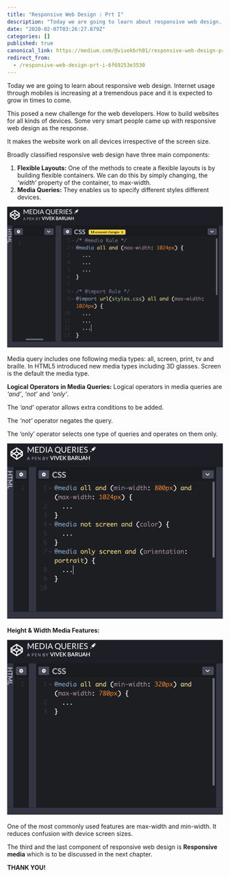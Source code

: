 ```yaml
---
title: "Responsive Web Design : Prt I"
description: "Today we are going to learn about responsive web design. Internet usage through mobiles is increasing at a tremendous pace and it is…"
date: "2020-02-07T03:26:27.879Z"
categories: []
published: true
canonical_link: https://medium.com/@vivekbrh01/responsive-web-design-prt-i-6f69253e3530
redirect_from:
  - /responsive-web-design-prt-i-6f69253e3530
---
```


Today we are going to learn about responsive web design. Internet usage through mobiles is increasing at a tremendous pace and it is expected to grow in times to come.

This posed a new challenge for the web developers. How to build websites for all kinds of devices. Some very smart people came up with responsive web design as the response.

It makes the website work on all devices irrespective of the screen size.

Broadly classified responsive web design have three main components:

1.  **Flexible Layouts:** One of the methods to create a flexible layouts is by building flexible containers. We can do this by simply changing, the _‘width’_ property of the container, to max-width.
2.  **Media Queries:** They enables us to specify different styles different devices.

![Figure 1: **Media Queries Example**](./asset-1.png)

Media query includes one following media types: all, screen, print, tv and braille. In HTML5 introduced new media types including 3D glasses. Screen is the default the media type.

**Logical Operators in Media Queries:** Logical operators in media queries are _‘and’_, _‘not’_ and _'only’_.

The _‘and’_ operator allows extra conditions to be added.

The _‘not’_ operator negates the query.

The ‘only’ operator selects one type of queries and operates on them only.

![Figure 2: **Media Queries Example**](./asset-2.png)

**Height & Width Media Features:**

![Figure 3: **Max-width and Min-width**](./asset-3.png)

One of the most commonly used features are max-width and min-width. It reduces confusion with device screen sizes.

The third and the last component of responsive web design is **Responsive media** which is to be discussed in the next chapter.

**THANK YOU!**
